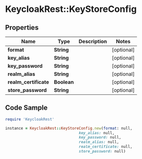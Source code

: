 # KeycloakRest::KeyStoreConfig

## Properties

Name | Type | Description | Notes
------------ | ------------- | ------------- | -------------
**format** | **String** |  | [optional] 
**key_alias** | **String** |  | [optional] 
**key_password** | **String** |  | [optional] 
**realm_alias** | **String** |  | [optional] 
**realm_certificate** | **Boolean** |  | [optional] 
**store_password** | **String** |  | [optional] 

## Code Sample

```ruby
require 'KeycloakRest'

instance = KeycloakRest::KeyStoreConfig.new(format: null,
                                 key_alias: null,
                                 key_password: null,
                                 realm_alias: null,
                                 realm_certificate: null,
                                 store_password: null)
```


